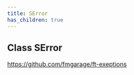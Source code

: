 ```yaml
---
title: SError
has_children: true
---
```


## Class SError

https://github.com/fmgarage/ft-exeptions

